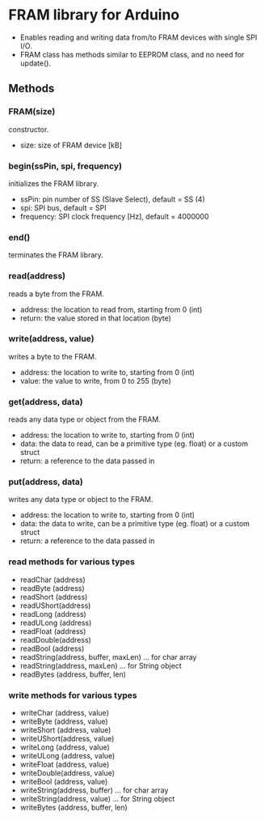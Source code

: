 # FRAM library for Arduino

* Enables reading and writing data from/to FRAM devices with single SPI I/O.
* FRAM class has methods similar to EEPROM class, and no need for update().

## Methods

### FRAM(size)
constructor.
* size: size of FRAM device [kB]

### begin(ssPin, spi, frequency)
initializes the FRAM library.
* ssPin: pin number of SS (Slave Select), default = SS (4)
* spi: SPI bus, default = SPI
* frequency: SPI clock frequency [Hz], default = 4000000

### end()
terminates the FRAM library.

### read(address)
reads a byte from the FRAM.
* address: the location to read from, starting from 0 (int)
* return: the value stored in that location (byte)

### write(address, value)
writes a byte to the FRAM.
* address: the location to write to, starting from 0 (int)
* value: the value to write, from 0 to 255 (byte)

### get(address, data)
reads any data type or object from the FRAM.
* address: the location to write to, starting from 0 (int)
* data: the data to read, can be a primitive type (eg. float) or a custom struct
* return: a reference to the data passed in

### put(address, data)
writes any data type or object to the FRAM.
* address: the location to write to, starting from 0 (int)
* data: the data to write, can be a primitive type (eg. float) or a custom struct
* return: a reference to the data passed in

### read methods for various types
* readChar  (address)
* readByte  (address)
* readShort (address)
* readUShort(address)
* readLong  (address)
* readULong (address)
* readFloat (address)
* readDouble(address)
* readBool  (address)
* readString(address, buffer, maxLen) ... for char array
* readString(address, maxLen) ... for String object
* readBytes (address, buffer, len)
    
### write methods for various types
* writeChar  (address, value)
* writeByte  (address, value)
* writeShort (address, value)
* writeUShort(address, value)
* writeLong  (address, value)
* writeULong (address, value)
* writeFloat (address, value)
* writeDouble(address, value)
* writeBool  (address, value)
* writeString(address, buffer) ... for char array
* writeString(address, value) ... for String object
* writeBytes (address, buffer, len)

